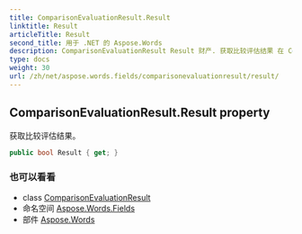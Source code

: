 ```yaml
---
title: ComparisonEvaluationResult.Result
linktitle: Result
articleTitle: Result
second_title: 用于 .NET 的 Aspose.Words
description: ComparisonEvaluationResult Result 财产. 获取比较评估结果 在 C#.
type: docs
weight: 30
url: /zh/net/aspose.words.fields/comparisonevaluationresult/result/
---
```

## ComparisonEvaluationResult.Result property

获取比较评估结果。

```csharp
public bool Result { get; }
```

### 也可以看看

* class [ComparisonEvaluationResult](../)
* 命名空间 [Aspose.Words.Fields](../../../aspose.words.fields/)
* 部件 [Aspose.Words](../../../)
